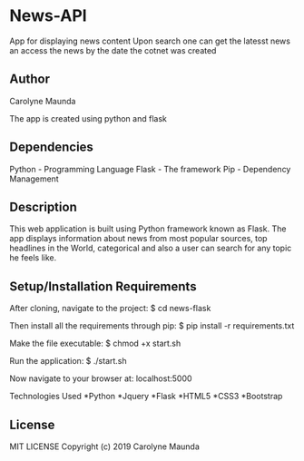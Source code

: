 # News-API
App  for displaying news content 
Upon search one can get the latesst news  an access the news by the date the cotnet was created 

## Author
Carolyne Maunda

The app is created using python and flask 
## Dependencies
Python - Programming Language
Flask - The framework 
Pip - Dependency Management

## Description
This web application is built using Python framework known as Flask. The app displays information about news from most popular sources, top headlines in the World, categorical 
and also a user can search for any topic he feels like. 
## Setup/Installation Requirements

After cloning, navigate to the project: $ cd news-flask

Then install all the requirements through pip: $ pip install -r requirements.txt

Make the file executable: $ chmod +x start.sh

Run the application: $ ./start.sh

Now navigate to your browser at: localhost:5000

Technologies Used
*Python *Jquery *Flask *HTML5 *CSS3 *Bootstrap

## License
MIT LICENSE Copyright (c) 2019 Carolyne Maunda
